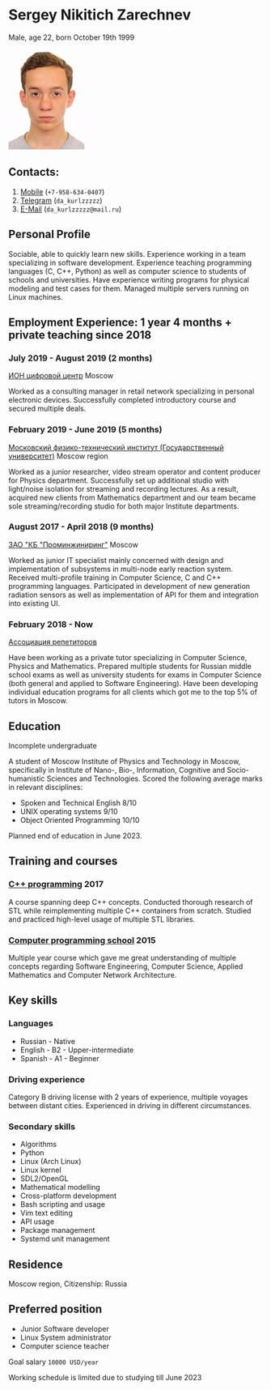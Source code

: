 # Sergey Nikitich Zarechnev

Male, age 22, born October 19th 1999

![Photo](face.jpeg)

## Contacts:

1. [Mobile](tel:+7-958-634-0407) (`+7-958-634-0407`)
2. [Telegram](https://t.me/da_kurlzzzzz) (`da_kurlzzzzz`)
3. [E-Mail](mailto:da_kurlzzzzz@mail.ru) (`da_kurlzzzzz@mail.ru`)

## Personal Profile

Sociable, able to quickly learn new skills. Experience working in a team
specializing in software development. Experience teaching programming
languages (C, C++, Python) as well as computer science to students of
schools and universities. Have experience writing programs for physical
modeling and test cases for them. Managed multiple servers running on Linux
machines.

## Employment Experience: 1 year 4 months + private teaching since 2018

### July 2019 - August 2019 (2 months)

[ИОН цифровой центр](https://ноу-хау.рф/) Moscow

Worked as a consulting manager in retail network specializing in personal
electronic devices. Successfully completed introductory course and secured
multiple deals.

### February 2019 - June 2019 (5 months)

[Московский физико-технический институт (Государственный
университет)](https://mipt.ru) Moscow region

Worked as a junior researcher, video stream operator and content producer for
Physics department. Successfully set up additional studio with light/noise
isolation for streaming and recording lectures. As a result, acquired new
clients from Mathematics department and our team became sole
streaming/recording studio for both major Institute departments.

### August 2017 - April 2018 (9 months)

[ЗАО "КБ "Проминжиниринг"](https://www.tpstrogino.ru/residents/84) Moscow

Worked as junior IT specialist mainly concerned with design and implementation
of subsystems in multi-node early reaction system. Received multi-profile
training in Computer Science, C and C++ programming languages. Participated in
development of new generation radiation sensors as well as implementation of
API for them and integration into existing UI.

### February 2018 - Now

[Ассоциация репетиторов](https://repetit.ru)

Have been working as a private tutor specializing in Computer Science, Physics
and Mathematics. Prepared multiple students for Russian middle school exams as
well as university students for exams in Computer Science (both general and
applied to Software Engineering). Have been developing individual education
programs for all clients which got me to the top 5% of tutors in Moscow.

## Education

Incomplete undergraduate

A student of Moscow Institute of Physics and Technology in Moscow,
specifically in Institute of Nano-, Bio-, Information, Cognitive and
Socio-humanistic Sciences and Technologies. Scored the following average marks
in relevant disciplines:

* Spoken and Technical English 8/10
* UNIX operating systems 9/10
* Object Oriented Programming 10/10

Planned end of education in June 2023.

## Training and courses

### [C++ programming](https://www.specialist.ru) 2017

A course spanning deep C++ concepts. Conducted thorough research of STL while
reimplementing multiple C++ containers from scratch. Studied and practiced
high-level usage of multiple STL libraries.

### [Computer programming school](https://sf.misis.ru/abitur/pre-university-training/programmers-school) 2015

Multiple year course which gave me great understanding of multiple concepts
regarding Software Engineering, Computer Science, Applied Mathematics and
Computer Network Architecture.

## Key skills

### Languages

* Russian - Native
* English - B2 - Upper-intermediate
* Spanish - A1 - Beginner

### Driving experience

Category B driving license with 2 years of experience, multiple voyages
between distant cities. Experienced in driving in different circumstances.

### Secondary skills

* Algorithms
* Python
* Linux (Arch Linux)
* Linux kernel
* SDL2/OpenGL
* Mathematical modelling
* Cross-platform development
* Bash scripting and usage
* Vim text editing
* API usage
* Package management
* Systemd unit management

## Residence

Moscow region, Citizenship: Russia

## Preferred position

* Junior Software developer
* Linux System administrator
* Computer science teacher

Goal salary `10000 USD/year`

Working schedule is limited due to studying till June 2023

<!-- vim:set tw=78: -->
